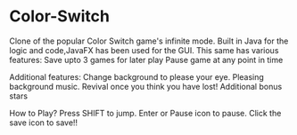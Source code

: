 # Color-Switch

Clone of the popular Color Switch game's infinite mode.
Built in Java for the logic and code,JavaFX has been used for the GUI.
This same has various features:
Save upto 3 games for later play
Pause game at any point in time

Additional features:
Change background to please your eye.
Pleasing background music.
Revival once you think you have lost!
Additional bonus stars


How to Play?
Press SHIFT to jump.
Enter or Pause icon to pause.
Click the save icon to save!!

